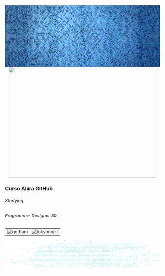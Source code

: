 <p align="center">
  <img src="logica-js-projeto_inicial/img/teste-filtro-render-circuito.png"  style="float:right; width:1400px; height:200px;">
  </p>
<p align="center">
  <img width="480" height="360" src="https://github.com/ProgrammerDesigner3D/ProgrammerDesigner3D-Curso-Alura_GitHub-/assets/18373344/ac108f2a-f1f9-4dd4-8c22-ffc5e117e649">
  </p>

  ### Curso Alura GitHub
  
  ###### Studying

  ###### Programmer Designer 3D

  |||
  | :--: | :--: |
  |![gotham](https://github-readme-stats.vercel.app/api?username=anuraghazra&show_icons=true&hide=contribs,prs&cache_seconds=86400&theme=gotham)|![tokyonight](https://github-readme-stats.vercel.app/api?username=anuraghazra&show_icons=true&theme=tokyonight)|

 <p align="center">
  <img src="logica-js-projeto_inicial/img/code.png"  style="float:right; width:1200px; height:100px;">
  </p>
 
 